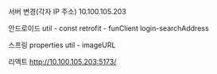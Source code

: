 서버 변경(각자 IP 주소)
10.100.105.203

안드로이드
util - const 
retrofit - funClient
login-searchAddress

스프링
properties
util - imageURL

리엑트
http://10.100.105.203:5173/
